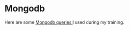 # Mongodb
Here are some <a href="https://docs.google.com/spreadsheets/d/1Hm_oE3F4X_9s6HnIOQNjGpkSiyuBntGTd0I07ZsjDL0/edit?usp=sharing"> Mongodb queries </a> I used during my training.
